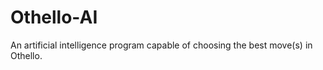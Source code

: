 Othello-AI
==========

An artificial intelligence program capable of choosing the best move(s) in Othello.